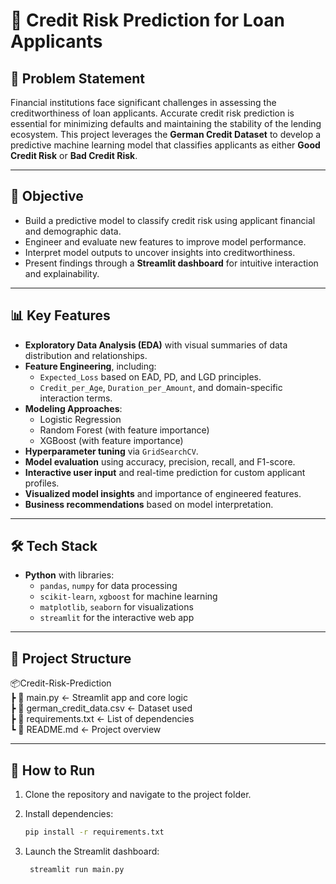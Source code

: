 # 🏦 Credit Risk Prediction for Loan Applicants

## 📌 Problem Statement

Financial institutions face significant challenges in assessing the creditworthiness of loan applicants. Accurate credit risk prediction is essential for minimizing defaults and maintaining the stability of the lending ecosystem. This project leverages the **German Credit Dataset** to develop a predictive machine learning model that classifies applicants as either **Good Credit Risk** or **Bad Credit Risk**.

---

## 🎯 Objective

- Build a predictive model to classify credit risk using applicant financial and demographic data.
- Engineer and evaluate new features to improve model performance.
- Interpret model outputs to uncover insights into creditworthiness.
- Present findings through a **Streamlit dashboard** for intuitive interaction and explainability.

---

## 📊 Key Features

- **Exploratory Data Analysis (EDA)** with visual summaries of data distribution and relationships.
- **Feature Engineering**, including:
  - `Expected_Loss` based on EAD, PD, and LGD principles.
  - `Credit_per_Age`, `Duration_per_Amount`, and domain-specific interaction terms.
- **Modeling Approaches**:
  - Logistic Regression
  - Random Forest (with feature importance)
  - XGBoost (with feature importance)
- **Hyperparameter tuning** via `GridSearchCV`.
- **Model evaluation** using accuracy, precision, recall, and F1-score.
- **Interactive user input** and real-time prediction for custom applicant profiles.
- **Visualized model insights** and importance of engineered features.
- **Business recommendations** based on model interpretation.

---

## 🛠️ Tech Stack

- **Python** with libraries:
  - `pandas`, `numpy` for data processing
  - `scikit-learn`, `xgboost` for machine learning
  - `matplotlib`, `seaborn` for visualizations
  - `streamlit` for the interactive web app

---

## 📁 Project Structure

📦Credit-Risk-Prediction  
┣ 📄 main.py ← Streamlit app and core logic  
┣ 📄 german_credit_data.csv ← Dataset used  
┣ 📄 requirements.txt ← List of dependencies   
┗ 📄 README.md ← Project overview

---

## 🚀 How to Run

1. Clone the repository and navigate to the project folder.
2. Install dependencies:

   ```bash
   pip install -r requirements.txt
   ```
3. Launch the Streamlit dashboard:
   ```bash
    streamlit run main.py
  ```
